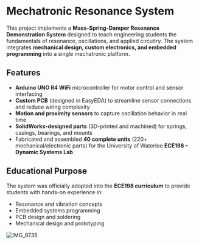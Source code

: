 # Mechatronic Resonance System

This project implements a **Mass-Spring-Damper Resonance Demonstration System** designed to teach engineering students the fundamentals of resonance, oscillations, and applied circuitry. The system integrates **mechanical design, custom electronics, and embedded programming** into a single mechatronic platform.

## Features

- **Arduino UNO R4 WiFi** microcontroller for motor control and sensor interfacing
- **Custom PCB** (designed in EasyEDA) to streamline sensor connections and reduce wiring complexity
- **Motion and proximity sensors** to capture oscillation behavior in real time
- **SolidWorks-designed parts** (3D-printed and machined) for springs, casings, bearings, and mounts
- Fabricated and assembled **40 complete units** (220+ mechanical/electronic parts) for the University of Waterloo **ECE198 – Dynamic Systems Lab**

## Educational Purpose

The system was officially adopted into the **ECE198 curriculum** to provide students with hands-on experience in:

- Resonance and vibration concepts
- Embedded systems programming
- PCB design and soldering
- Mechanical design and prototyping

![IMG_9735](https://github.com/user-attachments/assets/3b6e9a0a-2c0a-460b-a2b3-beaeda11a9bd)

